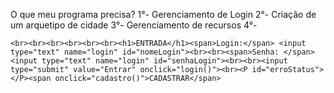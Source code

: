 O que meu programa precisa?
1°- Gerenciamento de Login
2°- Criação de um arquetipo de cidade
3°- Gerenciamento de recursos
4°- 

`<br><br><br><br><br><br><h1>ENTRADA</h1><span>Login:</span> <input type="text" name="login" id="nomeLogin"><br><br><span>Senha: </span><input type="text" name="login" id="senhaLogin"><br><br><input type="submit" value="Entrar" onclick="login()"><br><P id="erroStatus"></P><span onclick="cadastro()">CADASTRAR</span>` 